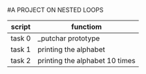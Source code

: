 #A PROJECT ON NESTED LOOPS


| script | functiom |
| ------ | --------- |
| task 0 | _putchar prototype |
| task 1 | printing the alphabet |
| task 2 | printing the alphabet 10 times |
